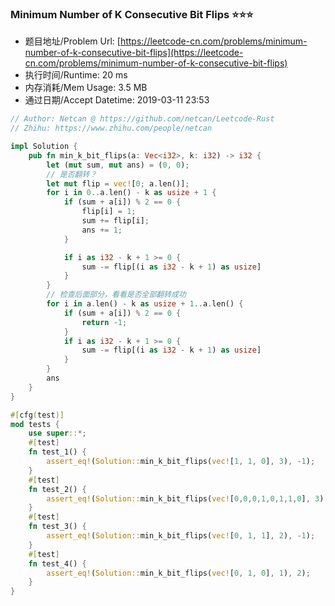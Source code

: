 
### Minimum Number of K Consecutive Bit Flips :star::star::star:
- 题目地址/Problem Url: [https://leetcode-cn.com/problems/minimum-number-of-k-consecutive-bit-flips](https://leetcode-cn.com/problems/minimum-number-of-k-consecutive-bit-flips)
- 执行时间/Runtime: 20 ms 
- 内存消耗/Mem Usage: 3.5 MB
- 通过日期/Accept Datetime: 2019-03-11 23:53

```rust
// Author: Netcan @ https://github.com/netcan/Leetcode-Rust
// Zhihu: https://www.zhihu.com/people/netcan

impl Solution {
    pub fn min_k_bit_flips(a: Vec<i32>, k: i32) -> i32 {
        let (mut sum, mut ans) = (0, 0);
        // 是否翻转？
        let mut flip = vec![0; a.len()];
        for i in 0..a.len() - k as usize + 1 {
            if (sum + a[i]) % 2 == 0 {
                flip[i] = 1;
                sum += flip[i];
                ans += 1;
            }

            if i as i32 - k + 1 >= 0 {
                sum -= flip[(i as i32 - k + 1) as usize]
            }
        }
        // 检查后面部分，看看是否全部翻转成功
        for i in a.len() - k as usize + 1..a.len() {
            if (sum + a[i]) % 2 == 0 {
                return -1;
            }
            if i as i32 - k + 1 >= 0 {
                sum -= flip[(i as i32 - k + 1) as usize]
            }
        }
        ans
    }
}

#[cfg(test)]
mod tests {
    use super::*;
    #[test]
    fn test_1() {
        assert_eq!(Solution::min_k_bit_flips(vec![1, 1, 0], 3), -1);
    }
    #[test]
    fn test_2() {
        assert_eq!(Solution::min_k_bit_flips(vec![0,0,0,1,0,1,1,0], 3), 3);
    }
    #[test]
    fn test_3() {
        assert_eq!(Solution::min_k_bit_flips(vec![0, 1, 1], 2), -1);
    }
    #[test]
    fn test_4() {
        assert_eq!(Solution::min_k_bit_flips(vec![0, 1, 0], 1), 2);
    }
}

```
